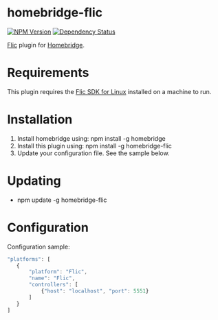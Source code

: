 # homebridge-flic
[![NPM Version](https://img.shields.io/npm/v/homebridge-flic.svg)](https://www.npmjs.com/package/homebridge-flic)
[![Dependency Status](https://img.shields.io/versioneye/d/nodejs/homebridge-flic.svg)](https://www.versioneye.com/nodejs/homebridge-flic/)

[Flic](https://flic.io) plugin for [Homebridge](https://github.com/nfarina/homebridge).

# Requirements

This plugin requires the [Flic SDK for Linux](https://github.com/50ButtonsEach/fliclib-linux-hci) installed on a machine to run.

# Installation

1. Install homebridge using: npm install -g homebridge
2. Install this plugin using: npm install -g homebridge-flic
3. Update your configuration file. See the sample below.

# Updating

- npm update -g homebridge-flic

# Configuration

Configuration sample:

 ```javascript
"platforms": [
    {
        "platform": "Flic",
        "name": "Flic",
        "controllers": [
            {"host": "localhost", "port": 5551}
        ]
    }
]

```
